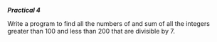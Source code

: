 *********Practical 4*********

Write a program to find all the numbers of and sum of all the integers greater than 100 and less than 200 that are divisible by 7.